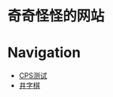 # 奇奇怪怪的网站

# Navigation

- [CPS测试](https://xuanyeovo.github.io/collections/cps.html)
- [井字棋](https://xuanyeovo.github.io/tictactoc/tictactoc.html)

